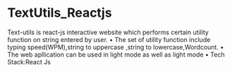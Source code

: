 # TextUtils_Reactjs
Text-utils is react-js interactive website which performs certain utility function on string entered by user. • The set of utility function include typing speed(WPM),string to uppercase ,string to lowercase,Wordcount. • The web apllication can be used in light mode as well as light mode • Tech Stack:React Js
